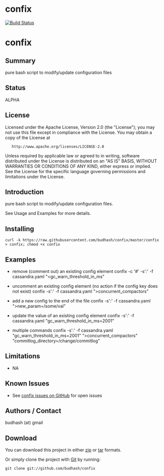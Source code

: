 # confix
[![Build Status](https://travis-ci.org/budhash/confix.png?branch=master)](https://travis-ci.org/budhash/confix)

# confix

## Summary
pure bash script to modify/update configuration files

## Status 
ALPHA

## License
Licensed under the Apache License, Version 2.0 (the "License");
you may not use this file except in compliance with the License.
You may obtain a copy of the License at

       http://www.apache.org/licenses/LICENSE-2.0

Unless required by applicable law or agreed to in writing, software
distributed under the License is distributed on an "AS IS" BASIS,
WITHOUT WARRANTIES OR CONDITIONS OF ANY KIND, either express or implied.
See the License for the specific language governing permissions and
limitations under the License.

## Introduction
pure bash script to modify/update configuration files.
 
See Usage and Examples for more details. 

## Installing

    curl -k https://raw.githubusercontent.com/budhash/confix/master/confix > confix; chmod +x confix

## Examples
- remove (comment out) an existing config element
    confix -c '#' -s':' -f cassandra.yaml "<gc_warn_threshold_in_ms"

- uncomment an existing config element (no action if the config key does not exist)
    confix -s':' -f cassandra.yaml ">concurrent_compactors"

- add a new config to the end of the file
    confix -s':' -f cassandra.yaml ">new_param=/some/val"

- update the value of an existing config element
    confix -s':' -f cassandra.yaml "gc_warn_threshold_in_ms=2001"

- multiple commands
    confix -s':' -f cassandra.yaml "gc_warn_threshold_in_ms=2001" ">concurrent_compactors" "commitlog_directory=/change/commitlog"

## Limitations
* NA

## Known Issues
* See [confix issues on GitHub](https://github.com/budhash/confix/issues) for open issues

## Authors / Contact
budhash (at) gmail

## Download
You can download this project in either [zip](http://github.com/budhash/confix/zipball/master) or [tar](http://github.com/budhash/confix/tarball/master) formats.

Or simply clone the project with [Git](http://git-scm.com/) by running:

    git clone git://github.com/budhash/confix
 
